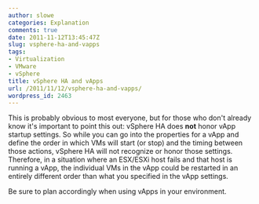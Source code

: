 ```yaml
---
author: slowe
categories: Explanation
comments: true
date: 2011-11-12T13:45:47Z
slug: vsphere-ha-and-vapps
tags:
- Virtualization
- VMware
- vSphere
title: vSphere HA and vApps
url: /2011/11/12/vsphere-ha-and-vapps/
wordpress_id: 2463
---
```


This is probably obvious to most everyone, but for those who don't already know it's important to point this out: vSphere HA does **not** honor vApp startup settings. So while you can go into the properties for a vApp and define the order in which VMs will start (or stop) and the timing between those actions, vSphere HA will not recognize or honor those settings. Therefore, in a situation where an ESX/ESXi host fails and that host is running a vApp, the individual VMs in the vApp could be restarted in an entirely different order than what you specified in the vApp settings.

Be sure to plan accordingly when using vApps in your environment.
